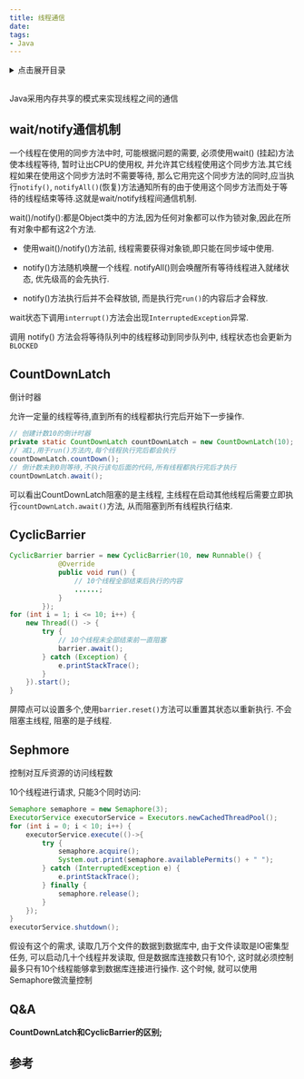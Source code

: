 ```yaml
---
title: 线程通信
date:
tags:
- Java
---
```

<details>
<summary>点击展开目录</summary>
<!-- TOC -->

- [](#)
    - [wait/notify通信机制](#waitnotify通信机制)
    - [CountDownLatch](#countdownlatch)
    - [CyclicBarrier](#cyclicbarrier)
    - [Sephmore](#sephmore)
    - [Q&A](#qa)
    - [参考](#参考)

<!-- /TOC -->
</details>

##

Java采用内存共享的模式来实现线程之间的通信

## wait/notify通信机制

一个线程在使用的同步方法中时, 可能根据问题的需要, 必须使用wait() (挂起)方法使本线程等待, 暂时让出CPU的使用权, 并允许其它线程使用这个同步方法.其它线程如果在使用这个同步方法时不需要等待, 那么它用完这个同步方法的同时,应当执行`notify()`, `notifyAll()`(恢复)方法通知所有的由于使用这个同步方法而处于等待的线程结束等待.这就是wait/notify线程间通信机制.

wait()/notify():都是Object类中的方法,因为任何对象都可以作为锁对象,因此在所有对象中都有这2个方法.

* 使用wait()/notify()方法前, 线程需要获得对象锁,即只能在同步域中使用.
* notify()方法随机唤醒一个线程. notifyAll()则会唤醒所有等待线程进入就绪状态, 优先级高的会先执行.

* notify()方法执行后并不会释放锁, 而是执行完`run()`的内容后才会释放.

wait状态下调用`interrupt()`方法会出现`InterruptedException`异常.

调用 notify() 方法会将等待队列中的线程移动到同步队列中, 线程状态也会更新为 `BLOCKED`

## CountDownLatch

倒计时器

允许一定量的线程等待,直到所有的线程都执行完后开始下一步操作.

```Java
// 创建计数10的倒计时器
private static CountDownLatch countDownLatch = new CountDownLatch(10);
// 减1,用于run()方法内,每个线程执行完后都会执行
countDownLatch.countDown();
// 倒计数未到0则等待,不执行该句后面的代码,所有线程都执行完后才执行
countDownLatch.await();
```

可以看出CountDownLatch阻塞的是主线程, 主线程在启动其他线程后需要立即执行`countDownLatch.await()`方法, 从而阻塞到所有线程执行结束.

## CyclicBarrier

```Java
CyclicBarrier barrier = new CyclicBarrier(10, new Runnable() {
            @Override
            public void run() {
                // 10个线程全部结束后执行的内容
                ......;
            }
        });
for (int i = 1; i <= 10; i++) {
    new Thread(() -> {
        try {
            // 10个线程未全部结束前一直阻塞
            barrier.await();
        } catch (Exception) {
            e.printStackTrace();
        }
    }).start();
}
```

屏障点可以设置多个,使用`barrier.reset()`方法可以重置其状态以重新执行.
不会阻塞主线程, 阻塞的是子线程.


## Sephmore

控制对互斥资源的访问线程数

10个线程进行请求, 只能3个同时访问:

```Java
Semaphore semaphore = new Semaphore(3);
ExecutorService executorService = Executors.newCachedThreadPool();
for (int i = 0; i < 10; i++) {
    executorService.execute(()->{
        try {
            semaphore.acquire();
            System.out.print(semaphore.availablePermits() + " ");
        } catch (InterruptedException e) {
            e.printStackTrace();
        } finally {
            semaphore.release();
        }
    });
}
executorService.shutdown();
```

假设有这个的需求, 读取几万个文件的数据到数据库中, 由于文件读取是IO密集型任务, 可以启动几十个线程并发读取,
但是数据库连接数只有10个, 这时就必须控制最多只有10个线程能够拿到数据库连接进行操作. 这个时候, 就可以使用Semaphore做流量控制

## Q&A

**CountDownLatch和CyclicBarrier的区别;**


## 参考


